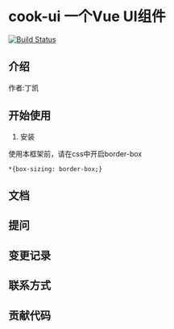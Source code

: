 # cook-ui 一个Vue UI组件

[![Build Status](https://www.travis-ci.org/DingKai0202/cook-ui.svg?branch=master)](https://www.travis-ci.org/DingKai0202/cook-ui)

## 介绍
作者:丁凯

## 开始使用

1. 安装

使用本框架前，请在css中开启border-box

```
*{box-sizing: border-box;}
```

## 文档

## 提问

## 变更记录

## 联系方式

## 贡献代码




